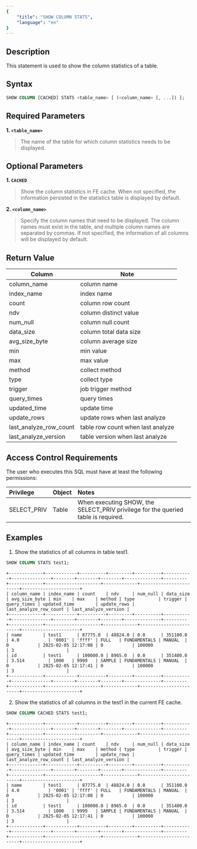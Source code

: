 ```yaml
---
{
    "title": "SHOW COLUMN STATS",
    "language": "en"
}
---
```


<!--
Licensed to the Apache Software Foundation (ASF) under one
or more contributor license agreements.  See the NOTICE file
distributed with this work for additional information
regarding copyright ownership.  The ASF licenses this file
to you under the Apache License, Version 2.0 (the
"License"); you may not use this file except in compliance
with the License.  You may obtain a copy of the License at

  http://www.apache.org/licenses/LICENSE-2.0

Unless required by applicable law or agreed to in writing,
software distributed under the License is distributed on an
"AS IS" BASIS, WITHOUT WARRANTIES OR CONDITIONS OF ANY
KIND, either express or implied.  See the License for the
specific language governing permissions and limitations
under the License.
-->

## Description

This statement is used to show the column statistics of a table.

## Syntax

```SQL
SHOW COLUMN [CACHED] STATS <table_name> [ (<column_name> [, ...]) ];
```

## Required Parameters

**1. `<table_name>`**

> The name of the table for which column statistics needs to be displayed.

## Optional Parameters

**1. `CACHED`**

> Show the column statistics in FE cache. When not specified, the information persisted in the statistics table is displayed by default.

**2. `<column_name>`**

> Specify the column names that need to be displayed. The column names must exist in the table, and multiple column names are separated by commas. If not specified, the information of all columns will be displayed by default.

## Return Value

| Column | Note           |
| -- |--------------|
| column_name | column name           |
| index_name |   index name           |
| count | column row count           |
| ndv | column distinct value         |
| num_null | column null count           |
| data_size |   column total data size           |
| avg_size_byte |  column average size           |
| min | min value         |
| max | max value           |
| method |   collect method          |
| type | collect type           |
| trigger | job trigger method         |
| query_times | query times          |
| updated_time |   update time           |
| update_rows | update rows when last analyze           |
| last_analyze_row_count | table row count when last analyze         |
| last_analyze_version | table version when last analyze         |

## Access Control Requirements

The user who executes this SQL must have at least the following permissions:

| Privilege | Object | Notes                                    |
|:--------------| :------------- |:------------------------------------------------|
| SELECT_PRIV   | Table    | When executing SHOW, the SELECT_PRIV privilege for the queried table is required. |

## Examples

1. Show the statistics of all columns in table test1.

```sql
SHOW COLUMN STATS test1;
```

```text
+-------------+------------+----------+---------+----------+-----------+---------------+--------+--------+--------+--------------+---------+-------------+---------------------+-------------+------------------------+----------------------+
| column_name | index_name | count    | ndv     | num_null | data_size | avg_size_byte | min    | max    | method | type         | trigger | query_times | updated_time        | update_rows | last_analyze_row_count | last_analyze_version |
+-------------+------------+----------+---------+----------+-----------+---------------+--------+--------+--------+--------------+---------+-------------+---------------------+-------------+------------------------+----------------------+
| name        | test1      | 87775.0  | 48824.0 | 0.0      | 351100.0  | 4.0           | '0001' | 'ffff' | FULL   | FUNDAMENTALS | MANUAL  | 0           | 2025-02-05 12:17:08 | 0           | 100000                 | 3                    |
| id          | test1      | 100000.0 | 8965.0  | 0.0      | 351400.0  | 3.514         | 1000   | 9999   | SAMPLE | FUNDAMENTALS | MANUAL  | 0           | 2025-02-05 12:17:41 | 0           | 100000                 | 3                    |
+-------------+------------+----------+---------+----------+-----------+---------------+--------+--------+--------+--------------+---------+-------------+---------------------+-------------+------------------------+----------------------+
```

2. Show the statistics of all columns in the test1 in the current FE cache.

```sql
SHOW COLUMN CACHED STATS test1;
```

```text
+-------------+------------+----------+---------+----------+-----------+---------------+--------+--------+--------+--------------+---------+-------------+---------------------+-------------+------------------------+----------------------+
| column_name | index_name | count    | ndv     | num_null | data_size | avg_size_byte | min    | max    | method | type         | trigger | query_times | updated_time        | update_rows | last_analyze_row_count | last_analyze_version |
+-------------+------------+----------+---------+----------+-----------+---------------+--------+--------+--------+--------------+---------+-------------+---------------------+-------------+------------------------+----------------------+
| name        | test1      | 87775.0  | 48824.0 | 0.0      | 351100.0  | 4.0           | '0001' | 'ffff' | FULL   | FUNDAMENTALS | MANUAL  | 0           | 2025-02-05 12:17:08 | 0           | 100000                 | 3                    |
| id          | test1      | 100000.0 | 8965.0  | 0.0      | 351400.0  | 3.514         | 1000   | 9999   | SAMPLE | FUNDAMENTALS | MANUAL  | 0           | 2025-02-05 12:17:41 | 0           | 100000                 | 3                    |
+-------------+------------+----------+---------+----------+-----------+---------------+--------+--------+--------+--------------+---------+-------------+---------------------+-------------+------------------------+----------------------+
```
